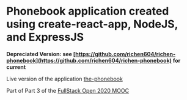 # Phonebook application created using create-react-app, NodeJS, and ExpressJS

**Depreciated Version: see [https://github.com/richen604/richen-phonebook](https://github.com/richen604/richen-phonebook) for current**

Live version of the application [the-phonebook](https://richen-phonebook.herokuapp.com/)

Part of Part 3 of the [FullStack Open 2020 MOOC](https://fullstackopen.com/en/part3)
